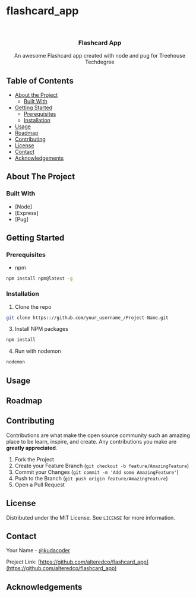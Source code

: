 # flashcard_app

<!-- PROJECT SHIELDS -->
<!--

<!-- PROJECT LOGO -->
<br />
<p align="center">
  <h3 align="center">Flashcard App</h3>

  <p align="center">
    An awesome Flashcard app created with node and pug for Treehouse Techdegree
  </p>
</p>



<!-- TABLE OF CONTENTS -->
## Table of Contents

* [About the Project](#about-the-project)
  * [Built With](#built-with)
* [Getting Started](#getting-started)
  * [Prerequisites](#prerequisites)
  * [Installation](#installation)
* [Usage](#usage)
* [Roadmap](#roadmap)
* [Contributing](#contributing)
* [License](#license)
* [Contact](#contact)
* [Acknowledgements](#acknowledgements)



<!-- ABOUT THE PROJECT -->
## About The Project


### Built With
* [Node]
* [Express]
* [Pug]


<!-- GETTING STARTED -->
## Getting Started


### Prerequisites

* npm
```sh
npm install npm@latest -g
```

### Installation

1. Clone the repo
```sh
git clone https:://github.com/your_username_/Project-Name.git
```
3. Install NPM packages
```sh
npm install
```
4. Run with nodemon
```sh
nodemon
```

<!-- USAGE EXAMPLES -->
## Usage



<!-- ROADMAP -->
## Roadmap


<!-- CONTRIBUTING -->
## Contributing

Contributions are what make the open source community such an amazing place to be learn, inspire, and create. Any contributions you make are **greatly appreciated**.

1. Fork the Project
2. Create your Feature Branch (`git checkout -b feature/AmazingFeature`)
3. Commit your Changes (`git commit -m 'Add some AmazingFeature'`)
4. Push to the Branch (`git push origin feature/AmazingFeature`)
5. Open a Pull Request


<!-- LICENSE -->
## License

Distributed under the MIT License. See `LICENSE` for more information.


<!-- CONTACT -->
## Contact

Your Name - [@kudacoder](https://twitter.com/kudacoder)

Project Link: [https://github.com/alteredco/flashcard_app](https://github.com/alteredco/flashcard_app)



<!-- ACKNOWLEDGEMENTS -->
## Acknowledgements

<!-- MARKDOWN LINKS & IMAGES -->
<!-- https://www.markdownguide.org/basic-syntax/#reference-style-links -->
[forks-shield]: https://img.shields.io/github/forks/othneildrew/Best-README-Template.svg?style=flat-square
[stars-shield]: https://img.shields.io/github/stars/othneildrew/Best-README-Template.svg?style=flat-square
[issues-shield]: https://img.shields.io/github/issues/othneildrew/Best-README-Template.svg?style=flat-square
[license-shield]: https://img.shields.io/github/license/othneildrew/Best-README-Template.svg?style=flat-square

